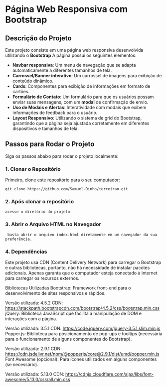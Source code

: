 # Página Web Responsiva com Bootstrap

## Descrição do Projeto

Este projeto consiste em uma página web responsiva desenvolvida utilizando o **Bootstrap**
A página possui os seguintes elementos:

- **Navbar responsiva**: 
	Um menu de navegação que se adapta automaticamente a diferentes tamanhos de tela.
- **Carrossel/Banner interativo**: 
	Um carrossel de imagens para exibição de conteúdo dinâmico.
- **Cards**: 
	Componentes para exibição de informações em formato de cartões.
- **Formulário de Contato**: 
	Um formulário para que os usuários possam enviar suas mensagens, com um **modal** de confirmação de envio.
- **Uso de Modais e Alertas**: 
	Interatividade com modais que exibem informações de feedback para o usuário.
- **Layout Responsivo**: 
	Utilizando o sistema de grid do Bootstrap, garantindo que a página seja ajustada corretamente em diferentes dispositivos e tamanhos de tela.

## Passos para Rodar o Projeto

Siga os passos abaixo para rodar o projeto localmente:

### 1. Clonar o Repositório

Primeiro, clone este repositório para o seu computador:

	git clone https://github.com/Samuel-Dinho/terceirao.git

### 2. Após clonar o repositório 
	
	acesse o diretório do projeto
	
### 3. Abrir o Arquivo HTML no Navegador

	 basta abrir o arquivo index.html diretamente em um navegador da sua preferência.
	 
	 
### 4. Dependências

Este projeto usa CDN (Content Delivery Network) para carregar o Bootstrap e outras bibliotecas, portanto, não há necessidade de instalar pacotes adicionais. 
Apenas garanta que o computador esteja conectado à internet para carregar os recursos externos.

Bibliotecas Utilizadas
Bootstrap: Framework front-end para o desenvolvimento de sites responsivos e rápidos.

Versão utilizada: 4.5.2
CDN: 	https://stackpath.bootstrapcdn.com/bootstrap/4.5.2/css/bootstrap.min.css
jQuery: Biblioteca JavaScript que facilita a manipulação de DOM e interações com a página.

Versão utilizada: 3.5.1
CDN: 	https://code.jquery.com/jquery-3.5.1.slim.min.js
Popper.js: Biblioteca para posicionamento de pop-ups e tooltips (necessária para o funcionamento de alguns componentes do Bootstrap).

Versão utilizada: 2.9.1
CDN: 	https://cdn.jsdelivr.net/npm/@popperjs/core@2.9.1/dist/umd/popper.min.js
Font Awesome (opcional): Para ícones utilizados em alguns componentes (se necessário).

Versão utilizada: 5.13.0
CDN: 	https://cdnjs.cloudflare.com/ajax/libs/font-awesome/5.13.0/css/all.min.css